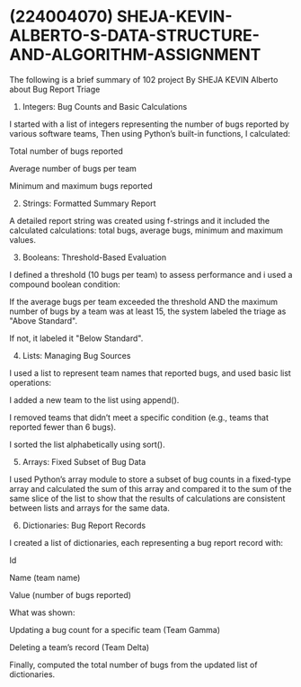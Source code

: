 # (224004070) SHEJA-KEVIN-ALBERTO-S-DATA-STRUCTURE-AND-ALGORITHM-ASSIGNMENT 

The following is a brief summary of 102 project By SHEJA KEVIN Alberto about Bug Report Triage

1. Integers: Bug Counts and Basic Calculations

I started with a list of integers representing the number of bugs reported by various software teams, Then using Python’s built-in functions, I calculated:

Total number of bugs reported

Average number of bugs per team

Minimum and maximum bugs reported

2. Strings: Formatted Summary Report

A detailed report string was created using f-strings and it included the calculated calculations: total bugs, average bugs, minimum and maximum values.

3. Booleans: Threshold-Based Evaluation

I defined a threshold (10 bugs per team) to assess performance and i used a compound boolean condition:

If the average bugs per team exceeded the threshold AND the maximum number of bugs by a team was at least 15, the system labeled the triage as "Above Standard".

If not, it labeled it "Below Standard".

4. Lists: Managing Bug Sources

I used a list to represent team names that reported bugs, and used basic list operations:

I added a new team to the list using append().

I removed teams that didn’t meet a specific condition (e.g., teams that reported fewer than 6 bugs).

I sorted the list alphabetically using sort().

5. Arrays: Fixed Subset of Bug Data

I used Python’s array module to store a subset of bug counts in a fixed-type array and calculated the sum of this array and compared it to the sum of the same slice of the list to show that the results of calculations are consistent between lists and arrays for the same data.

6. Dictionaries: Bug Report Records

I created a list of dictionaries, each representing a bug report record with:

Id

Name (team name)

Value (number of bugs reported)

What was shown: 

Updating a bug count for a specific team (Team Gamma)

Deleting a team’s record (Team Delta)

Finally, computed the total number of bugs from the updated list of dictionaries.
